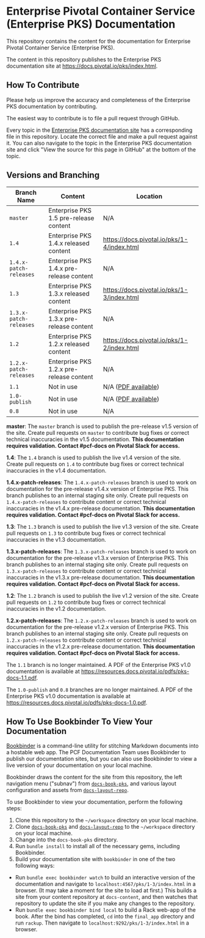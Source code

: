 # Enterprise Pivotal Container Service (Enterprise PKS) Documentation

This repository contains the content for the documentation for Enterprise Pivotal Container Service (Enterprise PKS).

The content in this repository publishes to the Enterprise PKS documentation site at https://docs.pivotal.io/pks/index.html.

## How To Contribute

Please help us improve the accuracy and completeness of the Enterprise PKS documentation by contributing.

The easiest way to contribute is to file a pull request through GitHub.

Every topic in the [Enterprise PKS documentation site](https://docs.pivotal.io/pks/index.html) has a corresponding file in this repository. Locate the correct file and make a pull request against it. You can also navigate to the topic in the Enterprise PKS documentation site and click "View the source for this page in GitHub" at the bottom of the topic.

## Versions and Branching

| **Branch Name** | **Content** | **Location** |
|-----------------|-------------|--------------|
| `master` | Enterprise PKS 1.5 pre-release content | N/A |
| `1.4` | Enterprise PKS 1.4.x released content | https://docs.pivotal.io/pks/1-4/index.html |
| `1.4.x-patch-releases` | Enterprise PKS 1.4.x pre-release content | N/A |
| `1.3` | Enterprise PKS 1.3.x released content | https://docs.pivotal.io/pks/1-3/index.html |
| `1.3.x-patch-releases` | Enterprise PKS 1.3.x pre-release content | N/A |
| `1.2` | Enterprise PKS 1.2.x released content | https://docs.pivotal.io/pks/1-2/index.html |
| `1.2.x-patch-releases` | Enterprise PKS 1.2.x pre-release content | N/A |
| `1.1` | Not in use | N/A ([PDF available](https://resources.docs.pivotal.io/pdfs/pks-1-1.pdf)) |
| `1.0-publish` | Not in use | N/A ([PDF available](https://resources.docs.pivotal.io/pdfs/pks-docs-1.0.pdf)) |
| `0.8` | Not in use | N/A |

**master**: The `master` branch is used to publish the pre-release v1.5 version of the site. Create pull requests on `master` to contribute bug fixes or correct technical inaccuracies in the v1.5 documentation.
**This documentation requires validation. Contact #pcf-docs on Pivotal Slack for access.**

**1.4**: The `1.4` branch is used to publish the live v1.4 version of the site. Create pull requests on `1.4` to contribute bug fixes or correct technical inaccuracies in the v1.4 documentation.

**1.4.x-patch-releases**: The `1.4.x-patch-releases` branch is used to work on documentation for the pre-release v1.4.x version of Enterprise PKS. This branch publishes to an internal staging site only. Create pull requests on `1.4.x-patch-releases` to contribute content or correct technical inaccuracies in the v1.4.x pre-release documentation.
**This documentation requires validation. Contact #pcf-docs on Pivotal Slack for access.**

**1.3**: The `1.3` branch is used to publish the live v1.3 version of the site. Create pull requests on `1.3` to contribute bug fixes or correct technical inaccuracies in the v1.3 documentation.

**1.3.x-patch-releases**: The `1.3.x-patch-releases` branch is used to work on documentation for the pre-release v1.3.x version of Enterprise PKS. This branch publishes to an internal staging site only. Create pull requests on `1.3.x-patch-releases` to contribute content or correct technical inaccuracies in the v1.3.x pre-release documentation.
**This documentation requires validation. Contact #pcf-docs on Pivotal Slack for access.**

**1.2**: The `1.2` branch is used to publish the live v1.2 version of the site. Create pull requests on `1.2` to contribute bug fixes or correct technical inaccuracies in the v1.2 documentation.

**1.2.x-patch-releases**: The `1.2.x-patch-releases` branch is used to work on documentation for the pre-release v1.2.x version of Enterprise PKS. This branch publishes to an internal staging site only. Create pull requests on `1.2.x-patch-releases` to contribute content or correct technical inaccuracies in the v1.2.x pre-release documentation.
**This documentation requires validation. Contact #pcf-docs on Pivotal Slack for access.**

The `1.1` branch is no longer maintained. A PDF of the Enterprise PKS v1.0 documentation is available at https://resources.docs.pivotal.io/pdfs/pks-docs-1.1.pdf.

The `1.0-publish` and `0.8` branches are no longer maintained. A PDF of the Enterprise PKS v1.0 documentation is available at https://resources.docs.pivotal.io/pdfs/pks-docs-1.0.pdf.

## How To Use Bookbinder To View Your Documentation

[Bookbinder](https://github.com/pivotal-cf/bookbinder/blob/master/README.md) is a command-line utility for stitching Markdown documents into a hostable web app. The PCF Documentation Team uses Bookbinder to publish our documentation sites, but you can also use Bookbinder to view a live version of your documentation on your local machine.

Bookbinder draws the content for the site from this repository, the left navigation menu ("subnav") from [`docs-book-pks`](https://github.com/pivotal-cf/docs-book-pks), and various layout configuration and assets from [`docs-layout-repo`](https://github.com/pivotal-cf/docs-layout-repo).

To use Bookbinder to view your documentation, perform the following steps:

1. Clone this repository to the `~/workspace` directory on your local machine.
1. Clone [`docs-book-pks`](https://github.com/pivotal-cf/docs-book-pks) and [`docs-layout-repo`](https://github.com/pivotal-cf/docs-layout-repo) to the `~/workspace` directory on your local machine.
1. Change into the `docs-book-pks` directory.
1. Run `bundle install` to install all of the necessary gems, including Bookbinder.
1. Build your documentation site with `bookbinder` in one of the two following ways:
  * Run `bundle exec bookbinder watch` to build an interactive version of the documentation and navigate to `localhost:4567/pks/1-3/index.html` in a browser. (It may take a moment for the site to load at first.) This builds a site from your content repository at `docs-content`, and then watches that repository to update the site if you make any changes to the repository.
  * Run `bundle exec bookbinder bind local` to build a Rack web-app of the book. After the bind has completed, `cd` into the `final_app` directory and run `rackup`. Then navigate to `localhost:9292/pks/1-3/index.html` in a browser.
